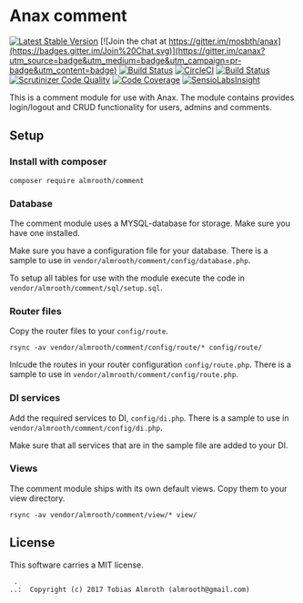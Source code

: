 Anax comment
==================================

[![Latest Stable Version](https://poser.pugx.org/anax/comment/v/stable)](https://packagist.org/packages/anax/comment)
[![Join the chat at https://gitter.im/mosbth/anax](https://badges.gitter.im/Join%20Chat.svg)](https://gitter.im/canax?utm_source=badge&utm_medium=badge&utm_campaign=pr-badge&utm_content=badge)
[![Build Status](https://travis-ci.org/canax/comment.svg?branch=master)](https://travis-ci.org/canax/comment)
[![CircleCI](https://circleci.com/gh/canax/comment.svg?style=svg)](https://circleci.com/gh/canax/comment)
[![Build Status](https://scrutinizer-ci.com/g/canax/comment/badges/build.png?b=master)](https://scrutinizer-ci.com/g/canax/comment/build-status/master)
[![Scrutinizer Code Quality](https://scrutinizer-ci.com/g/canax/comment/badges/quality-score.png?b=master)](https://scrutinizer-ci.com/g/canax/comment/?branch=master)
[![Code Coverage](https://scrutinizer-ci.com/g/canax/comment/badges/coverage.png?b=master)](https://scrutinizer-ci.com/g/canax/comment/?branch=master)
[![SensioLabsInsight](https://insight.sensiolabs.com/projects/d831fd4c-b7c6-4ff0-9a83-102440af8929/mini.png)](https://insight.sensiolabs.com/projects/d831fd4c-b7c6-4ff0-9a83-102440af8929)

This is a comment module for use with Anax. The module contains provides login/logout and CRUD functionality for users, admins and comments.

## Setup

### Install with composer
```
composer require almrooth/comment
```

### Database
The comment module uses a MYSQL-database for storage. Make sure you have one installed.

Make sure you have a configuration file for your database. There is a sample to use in `vendor/almrooth/comment/config/database.php`.

To setup all tables for use with the module execute the code in `vendor/almrooth/comment/sql/setup.sql`.

### Router files
Copy the router files to your `config/route`.
```
rsync -av vendor/almrooth/comment/config/route/* config/route/
```
Inlcude the routes in your router configuration `config/route.php`. There is a sample to use in `vendor/almrooth/comment/config/route.php`.

### DI services
Add the required services to DI, `config/di.php`. There is a sample to use in `vendor/almrooth/comment/config/di.php`.

Make sure that all services that are in the sample file are added to your DI.

### Views
The comment module ships with its own default views. Copy them to your view directory.

```
rsync -av vendor/almrooth/comment/view/* view/
```

License
------------------

This software carries a MIT license.


```
 .  
..:  Copyright (c) 2017 Tobias Almroth (almrooth@gmail.com)
```
